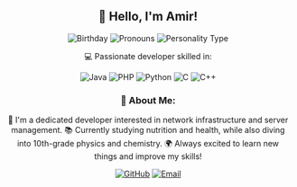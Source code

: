 
<h2 align="center">👋 Hello, I'm Amir!</h2>
<p align="center">
  <img src="https://img.shields.io/badge/Birthday-November%2030,%202000-blue" alt="Birthday">
  <img src="https://img.shields.io/badge/Pronouns-He/Him-blueviolet" alt="Pronouns">
  <img src="https://img.shields.io/badge/Personality-ISTP-lightblue" alt="Personality Type">
</p>


<p align="center">💻 Passionate developer skilled in:</p>
<p align="center">
  <img src="https://img.shields.io/badge/Java-ED8B00?style=for-the-badge&logo=java&logoColor=white" alt="Java">
  <img src="https://img.shields.io/badge/PHP-777BB4?style=for-the-badge&logo=php&logoColor=white" alt="PHP">
  <img src="https://img.shields.io/badge/Python-3776AB?style=for-the-badge&logo=python&logoColor=white" alt="Python">
  <img src="https://img.shields.io/badge/C-A8B9CC?style=for-the-badge&logo=c&logoColor=white" alt="C">
  <img src="https://img.shields.io/badge/C++-00599C?style=for-the-badge&logo=cplusplus&logoColor=white" alt="C++">
</p>


<h3 align="center">🚀 About Me:</h3>
<p align="center">
  💼 I'm a dedicated developer interested in network infrastructure and server management.  
  📚 Currently studying nutrition and health, while also diving into 10th-grade physics and chemistry.  
  🌍 Always excited to learn new things and improve my skills!
</p>


<p align="center">
  <a href="https://github.com/amirwopi"><img src="https://img.shields.io/badge/GitHub-%2312100E.svg?style=for-the-badge&logo=github&logoColor=white" alt="GitHub"></a>
  <a href="mailto:amirwopi@gmail.com"><img src="https://img.shields.io/badge/Email-D14836?style=for-the-badge&logo=gmail&logoColor=white" alt="Email"></a>
</p>
